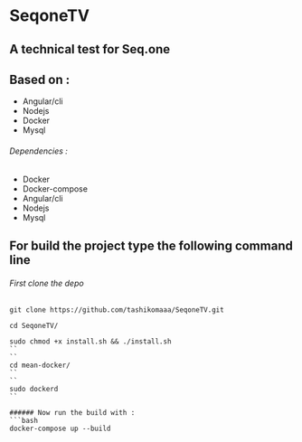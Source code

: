 # SeqoneTV
## A technical test for Seq.one
## Based on :
- Angular/cli 
- Nodejs 
- Docker 
- Mysql


###### Dependencies :
- Docker
- Docker-compose
- Angular/cli
- Nodejs
- Mysql

## For build the project type the following command line

###### First clone the depo 
```
git clone https://github.com/tashikomaaa/SeqoneTV.git
```
```
cd SeqoneTV/
```
```
sudo chmod +x install.sh && ./install.sh
``
``
cd mean-docker/
``
``
sudo dockerd
``

###### Now run the build with :
```bash
docker-compose up --build
```



